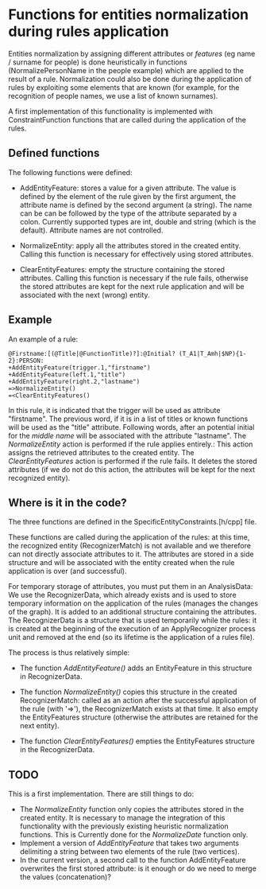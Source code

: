 Functions for entities normalization during rules application 
=============================================================

Entities normalization by assigning different attributes or
*features* (eg name / surname for people) is done heuristically
in functions (NormalizePersonName in the people example) which are applied to the result of a
rule. Normalization could also be done during the application of
rules by exploiting some elements that are known (for example, 
for the recognition of people names, we use a list of known surnames).

A first implementation of this functionality is implemented
with ConstraintFunction functions that are called during
the application of the rules.

Defined functions
-----------------

The following functions were defined:

- AddEntityFeature: stores a value for a given attribute. The
   value is defined by the element of the rule given by the first argument, the 
   attribute name is defined by the second argument (a string). The name can be 
   can be followed by the type of the attribute separated by a colon. 
   Currently supported types are int, double and string (which is the default).
   Attribute names are not controlled.

- NormalizeEntity: apply all the attributes stored in the created entity. 
  Calling this function is necessary for effectively using stored attributes.

- ClearEntityFeatures: empty the structure containing the stored attributes. 
   Calling this function is necessary if the rule fails, otherwise the
   stored attributes are kept for the next rule application and will be
   associated with the next (wrong) entity.

Example
-------

An example of a rule:

    @Firstname:[(@Title|@FunctionTitle)?]:@Initial? (T_A1|T_Amh|$NP){1-2}:PERSON:
    +AddEntityFeature(trigger.1,"firstname")
    +AddEntityFeature(left.1,"title")
    +AddEntityFeature(right.2,"lastname")
    =>NormalizeEntity()
    =<ClearEntityFeatures()

In this rule, it is indicated that the trigger will be used as attribute
"firstname". The previous word, if it is in a list of titles or
known functions will be used as the "title" attribute. Following words,
after an potential initial for the *middle name* will be associated with the attribute
"lastname". The *NormalizeEntity* action is performed if the rule applies entirely.:
This action assigns the retrieved attributes to the created entity.
The *ClearEntityFeatures* action is performed if the rule
fails. It deletes the stored attributes (if we do not do this action, the
attributes will be kept for the next recognized entity).

Where is it in the code?
------------------------

The three functions are defined in the SpecificEntityConstraints.[h/cpp] file. 

These functions are called during the application of the rules: at this time,
the recognized entity (RecognizerMatch) is not available and we therefore can not directly associate
attributes to it. The attributes are stored in a side structure
and will be associated with the entity created when the rule application
is over (and successful).

For temporary storage of attributes, you must put them in an
AnalysisData: We use the RecognizerData, which already exists and is
used to store temporary information on the application of the rules
(manages the changes of the graph). It is added to an
additional structure containing the attributes. The RecognizerData is a
structure that is used temporarily while the rules:
it is created at the beginning of the execution of an ApplyRecognizer process unit 
and removed at the end (so its lifetime is the application of a rules file).

The process is thus relatively simple:

- The function *AddEntityFeature()* adds an EntityFeature in this structure
   in RecognizerData.

- The function *NormalizeEntity()* copies this structure in the created RecognizerMatch:
   called as an action after the successful application of the rule (with '=>'), the
   RecognizerMatch exists at that time. It also empty the EntityFeatures structure
   (otherwise the attributes are retained for the next entity).

- The function *ClearEntityFeatures()* empties the EntityFeatures structure in
   the RecognizerData.


TODO
----

This is a first implementation. There are still things to do:

- The *NormalizeEntity* function only copies the attributes stored in
   the created entity. It is necessary to manage the integration of this
   functionality with the previously existing heuristic normalization 
   functions. This is Currently done for the *NormalizeDate* function only.
- Implement a version of *AddEntityFeature* that takes two arguments
   delimiting a string between two elements of the rule (two
   vertices).
- In the current version, a second call to the function AddEntityFeature
   overwrites the first stored attribute: is it enough or do we
   need to merge the values (concatenation)?

